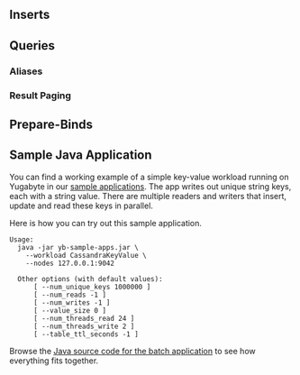 
## Inserts

## Queries

### Aliases

### Result Paging

## Prepare-Binds

## Sample Java Application

You can find a working example of a simple key-value workload running on Yugabyte in our [sample applications](../../../quick-start/run-sample-apps/). The app writes out unique string keys, each with a string value. There are multiple readers and writers that insert, update and read these keys in parallel.

Here is how you can try out this sample application.

```
Usage:
  java -jar yb-sample-apps.jar \
    --workload CassandraKeyValue \
    --nodes 127.0.0.1:9042

  Other options (with default values):
      [ --num_unique_keys 1000000 ]
      [ --num_reads -1 ]
      [ --num_writes -1 ]
      [ --value_size 0 ]
      [ --num_threads_read 24 ]
      [ --num_threads_write 2 ]
      [ --table_ttl_seconds -1 ]
```


Browse the [Java source code for the batch application](https://github.com/Yugabyte/yugabyte-db/blob/master/java/yb-loadtester/src/main/java/com/yugabyte/sample/apps/CassandraKeyValue.java) to see how everything fits together.
